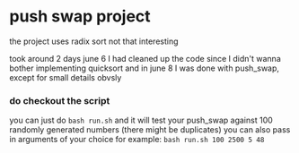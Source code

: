 # push swap project

the project uses radix sort not that interesting

took around 2 days
june 6 I had cleaned up the code since I didn't wanna bother implementing quicksort and in june 8 I was done with push_swap, except for small details obvsly

### do checkout the script
you can just do `bash run.sh` and it will test your push_swap against 100 randomly generated numbers (there might be duplicates)
you can also pass in arguments of your choice for example: `bash run.sh 100 2500 5 48`
